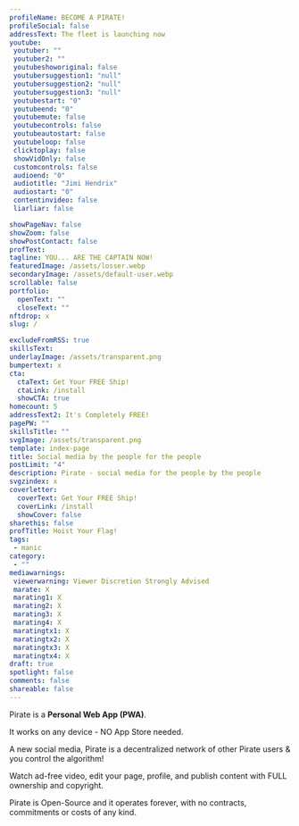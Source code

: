 ```yaml
---
profileName: BECOME A PIRATE!
profileSocial: false
addressText: The fleet is launching now
youtube: 
 youtuber: ""
 youtuber2: ""
 youtubeshoworiginal: false
 youtubersuggestion1: "null"
 youtubersuggestion2: "null"
 youtubersuggestion3: "null"
 youtubestart: "0"
 youtubeend: "0"
 youtubemute: false
 youtubecontrols: false
 youtubeautostart: false
 youtubeloop: false
 clicktoplay: false
 showVidOnly: false
 customcontrols: false
 audioend: "0"
 audiotitle: "Jimi Hendrix"
 audiostart: "0"
 contentinvideo: false
 liarliar: false

showPageNav: false
showZoom: false
showPostContact: false
profText: 
tagline: YOU... ARE THE CAPTAIN NOW!
featuredImage: /assets/losser.webp
secondaryImage: /assets/default-user.webp
scrollable: false
portfolio:
  openText: ""
  closeText: ""
nftdrop: x
slug: /

excludeFromRSS: true
skillsText: 
underlayImage: /assets/transparent.png
bumpertext: x
cta:
  ctaText: Get Your FREE Ship!
  ctaLink: /install
  showCTA: true
homecount: 5
addressText2: It's Completely FREE!
pagePW: ""
skillsTitle: ""
svgImage: /assets/transparent.png
template: index-page
title: Social media by the people for the people
postLimit: "4"
description: Pirate - social media for the people by the people
svgzindex: x
coverletter:
  coverText: Get Your FREE Ship!
  coverLink: /install
  showCover: false
sharethis: false
profTitle: Hoist Your Flag!
tags: 
 - manic
category:
 - ""
mediawarnings:
 viewerwarning: Viewer Discretion Strongly Advised
 marate: X
 marating1: X
 marating2: X
 marating3: X
 marating4: X
 maratingtx1: X
 maratingtx2: X
 maratingtx3: X
 maratingtx4: X
draft: true
spotlight: false
comments: false
shareable: false
---
```

Pirate is a <strong>Personal Web App (PWA)</strong>. 

It works on any device - NO App Store needed.

A new social media, Pirate is a decentralized network of other Pirate users &amp; you control the algorithm!

Watch ad-free video, edit your page, profile, and publish content with FULL ownership and copyright.

Pirate is Open-Source and it operates forever, with no contracts, commitments or costs of any kind.